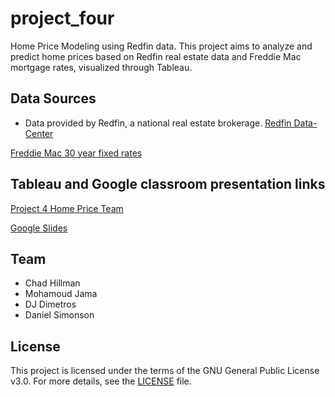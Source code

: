 # project_four

Home Price Modeling using Redfin data. This project aims to analyze and predict home prices based on Redfin real estate data and Freddie Mac mortgage rates, visualized through Tableau.

## Data Sources

* Data provided by Redfin, a national real estate brokerage.
[Redfin Data-Center](https://www.redfin.com/news/data-center/)

[Freddie Mac 30 year fixed rates](https://fred.stlouisfed.org/series/MORTGAGE30US)

## Tableau and Google classroom presentation links

[Project 4 Home Price Team](https://public.tableau.com/views/Project4-Home-Price-Team/Sheet9?:language=en-US&:sid=&:redirect=auth&:display_count=n&:origin=viz_share_link)

[Google Slides](https://docs.google.com/presentation/d/1_ktoKaDu7wblDlKUY6hiMKfcIKENC8cLgnWRBOtgU1s/edit?slide=id.p#slide=id.p)

## Team

* Chad Hillman
* Mohamoud Jama
* DJ Dimetros
* Daniel Simonson

## License

This project is licensed under the terms of the GNU General Public License v3.0. For more details, see the [LICENSE](https://www.gnu.org/licenses/gpl-3.0.en.html) file.
